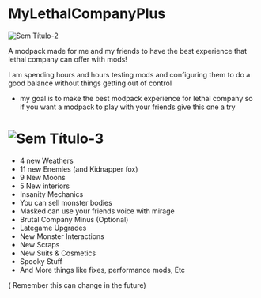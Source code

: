 # MyLethalCompanyPlus

![Sem Título-2](https://github.com/user-attachments/assets/fde29b8d-f70e-4192-ac8f-07c7cc6052a2)

A modpack made for me and my friends to have the best experience that lethal company can offer with mods!

I am spending hours and hours testing mods and configuring them to do a good balance without things getting out of control

- my goal is to make the best modpack experience for lethal company so if you want a modpack to play with your friends give this one a try

# ![Sem Título-3](https://github.com/user-attachments/assets/281fee27-6171-4300-87d7-9441b8543b98)
- 4 new Weathers
- 11 new Enemies (and Kidnapper fox)
- 9 New Moons
- 5 New interiors
- Insanity Mechanics
- You can sell monster bodies
- Masked can use your friends voice with mirage
- Brutal Company Minus (Optional)
- Lategame Upgrades
- New Monster Interactions
- New Scraps
- New Suits & Cosmetics
- Spooky Stuff
- And More things like fixes, performance mods, Etc

( Remember this can change in the future)
